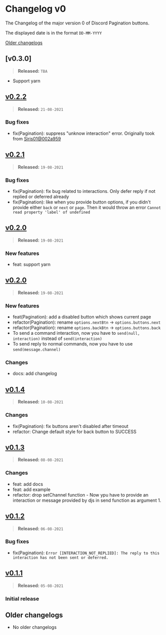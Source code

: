 # Changelog v0

The Changelog of the major version 0 of Discord Pagination buttons.

The displayed date is in the format `DD-MM-YYYY`

[Older changelogs](#older-changelogs)

## [v0.3.0]

> **Released:** `TBA`

- Support yarn

## [v0.2.2]

> **Released:** `21-08-2021`

### Bug fixes

- fix(Pagination): suppress "unknow interaction" error. Originally took from [Siris01@002a959](https://github.com/Siris01/discord-pagination/commit/002a959b95ef1b83b94cd2825830e3d47310afc0)

## [v0.2.1]

> **Released:** `19-08-2021`

### Bug fixes

- fix(Pagination): fix bug related to interactions. Only defer reply if not replied or deferred already
- fix(Pagination): like when you provide button options, if you didn't provide either `back` or `next` or `page`. Then it would throw an error `Cannot read property 'label' of undefined`

## [v0.2.0]

> **Released:** `19-08-2021`

### New features

- feat: support yarn

## [v0.2.0]

> **Released:** `19-08-2021`

### New features

- feat(Pagination): add a disabled button which shows current page
- refactor(Pagination): rename `options.nextBtn` -> `options.buttons.next`
- refactor(Pagination): rename `options.backBtn` -> `options.buttons.back`
- To send a command interaction, now you have to `send(null, interaction)` instead of `send(interaction)`
- To send reply to normal commands, now you have to use `send(message.channel)`

### Changes

- docs: add changelog

## [v0.1.4]

> **Released:** `10-08-2021`

### Changes

- fix(Pagination): fix buttons aren't disabled after timeout
- refactor: Change default style for back button to SUCCESS

## [v0.1.3]

> **Released:** `08-08-2021`

### Changes

- feat: add docs
- feat: add example
- refactor: drop setChannel function - Now ypu have to provide an interaction or message provided by djs in send function as argument 1.

## [v0.1.2]

> **Released:** `06-08-2021`

### Bug fixes

- fix(Pagination): `Error [INTERACTION_NOT_REPLIED]: The reply to this interaction has not been sent or deferred.`

## [v0.1.1]

> **Released:** `05-08-2021`

### Initial release

[v0.2.2]: https://github.com/Welcome-Bot/welcome-bot/releases/tag/v0.2.2
[v0.2.1]: https://github.com/Welcome-Bot/welcome-bot/releases/tag/v0.2.1
[v0.2.0]: https://github.com/Welcome-Bot/welcome-bot/releases/tag/v0.2.0
[v0.1.4]: https://github.com/Welcome-Bot/welcome-bot/releases/tag/v0.1.4
[v0.1.3]: https://github.com/Welcome-Bot/welcome-bot/releases/tag/v0.1.3
[v0.1.2]: https://github.com/Welcome-Bot/welcome-bot/releases/tag/v0.1.2
[v0.1.1]: https://github.com/Welcome-Bot/welcome-bot/releases/tag/v0.1.1

## Older changelogs

- No older changelogs
